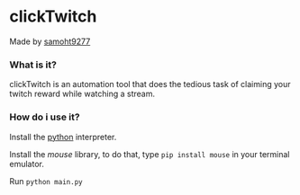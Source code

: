 # clickTwitch
Made by [samoht9277](https://github.com/samoht9277)

### What is it?
clickTwitch is an automation tool that does the tedious task of claiming your twitch reward while watching a stream.

### How do i use it?
Install the [python](https://www.python.org/downloads/) interpreter.

Install the *mouse* library, to do that, type `pip install mouse` in your terminal emulator.

Run `python main.py`
